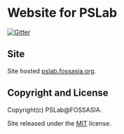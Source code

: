 # Website for PSLab

[![Gitter](https://badges.gitter.im/fossasia/pslab.svg)](https://gitter.im/fossasia/pslab?utm_source=badge&utm_medium=badge&utm_campaign=pr-badge)

## Site
Site hosted [pslab.fossasia.org](http://pslab.fossasia.org).

## Copyright and License

Copyright(c) PSLab@FOSSASIA.

Site released under the [MIT](https://github.com/BlackrockDigital/startbootstrap-clean-blog/blob/gh-pages/LICENSE) license.
